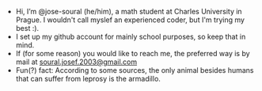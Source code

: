 - Hi, I’m @jose-soural (he/him), a math student at Charles University in Prague. I wouldn't call myslef an experienced coder, but I'm trying my best :).
- I set up my github account for mainly school purposes, so keep that in mind.
- If (for some reason) you would like to reach me, the preferred way is by mail at soural.josef.2003@gmail.com
- Fun(?) fact: According to some sources, the only animal besides humans that can suffer from leprosy is the armadillo.

<!---
jose-soural/jose-soural is a ✨ special ✨ repository because its `README.md` (this file) appears on your GitHub profile.
You can click the Preview link to take a look at your changes.
--->
